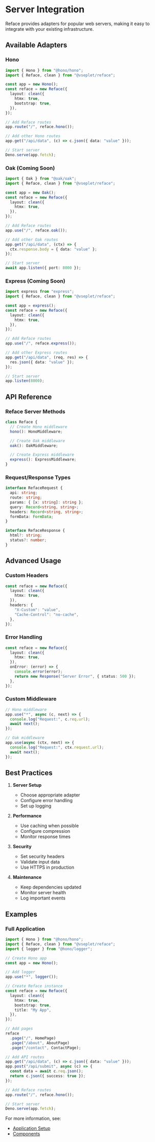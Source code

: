 # Server Integration

Reface provides adapters for popular web servers, making it easy to integrate with your existing infrastructure.

## Available Adapters

### Hono

```typescript
import { Hono } from "@hono/hono";
import { Reface, clean } from "@vseplet/reface";

const app = new Hono();
const reface = new Reface({
  layout: clean({
    htmx: true,
    bootstrap: true,
  }),
});

// Add Reface routes
app.route("/", reface.hono());

// Add other Hono routes
app.get("/api/data", (c) => c.json({ data: "value" }));

// Start server
Deno.serve(app.fetch);
```

### Oak (Coming Soon)

```typescript
import { Oak } from "@oak/oak";
import { Reface, clean } from "@vseplet/reface";

const app = new Oak();
const reface = new Reface({
  layout: clean({
    htmx: true,
  }),
});

// Add Reface routes
app.use("/", reface.oak());

// Add other Oak routes
app.get("/api/data", (ctx) => {
  ctx.response.body = { data: "value" };
});

// Start server
await app.listen({ port: 8000 });
```

### Express (Coming Soon)

```typescript
import express from "express";
import { Reface, clean } from "@vseplet/reface";

const app = express();
const reface = new Reface({
  layout: clean({
    htmx: true,
  }),
});

// Add Reface routes
app.use("/", reface.express());

// Add other Express routes
app.get("/api/data", (req, res) => {
  res.json({ data: "value" });
});

// Start server
app.listen(8000);
```

## API Reference

### Reface Server Methods

```typescript
class Reface {
  // Create Hono middleware
  hono(): HonoMiddleware;

  // Create Oak middleware
  oak(): OakMiddleware;

  // Create Express middleware
  express(): ExpressMiddleware;
}
```

### Request/Response Types

```typescript
interface RefaceRequest {
  api: string;
  route: string;
  params: { [x: string]: string };
  query: Record<string, string>;
  headers: Record<string, string>;
  formData: FormData;
}

interface RefaceResponse {
  html?: string;
  status?: number;
}
```

## Advanced Usage

### Custom Headers

```typescript
const reface = new Reface({
  layout: clean({
    htmx: true,
  }),
  headers: {
    "X-Custom": "value",
    "Cache-Control": "no-cache",
  },
});
```

### Error Handling

```typescript
const reface = new Reface({
  layout: clean({
    htmx: true,
  }),
  onError: (error) => {
    console.error(error);
    return new Response("Server Error", { status: 500 });
  },
});
```

### Custom Middleware

```typescript
// Hono middleware
app.use("*", async (c, next) => {
  console.log("Request:", c.req.url);
  await next();
});

// Oak middleware
app.use(async (ctx, next) => {
  console.log("Request:", ctx.request.url);
  await next();
});
```

## Best Practices

1. **Server Setup**

   - Choose appropriate adapter
   - Configure error handling
   - Set up logging

2. **Performance**

   - Use caching when possible
   - Configure compression
   - Monitor response times

3. **Security**

   - Set security headers
   - Validate input data
   - Use HTTPS in production

4. **Maintenance**
   - Keep dependencies updated
   - Monitor server health
   - Log important events

## Examples

### Full Application

```typescript
import { Hono } from "@hono/hono";
import { Reface, clean } from "@vseplet/reface";
import { logger } from "@hono/logger";

// Create Hono app
const app = new Hono();

// Add logger
app.use("*", logger());

// Create Reface instance
const reface = new Reface({
  layout: clean({
    htmx: true,
    bootstrap: true,
    title: "My App",
  }),
});

// Add pages
reface
  .page("/", HomePage)
  .page("/about", AboutPage)
  .page("/contact", ContactPage);

// Add API routes
app.get("/api/data", (c) => c.json({ data: "value" }));
app.post("/api/submit", async (c) => {
  const data = await c.req.json();
  return c.json({ success: true });
});

// Add Reface routes
app.route("/", reface.hono());

// Start server
Deno.serve(app.fetch);
```

For more information, see:

- [Application Setup](./readme.md)
- [Components](./components.md)
